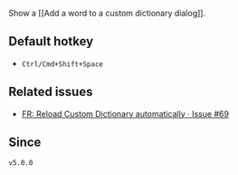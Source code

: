 Show a [[Add a word to a custom dictionary dialog]].

## Default hotkey

- `Ctrl/Cmd+Shift+Space`

## Related issues

- [FR: Reload Custom Dictionary automatically · Issue \#69](https://github.com/tadashi-aikawa/obsidian-various-complements-plugin/issues/69)

## Since

`v5.0.0`
